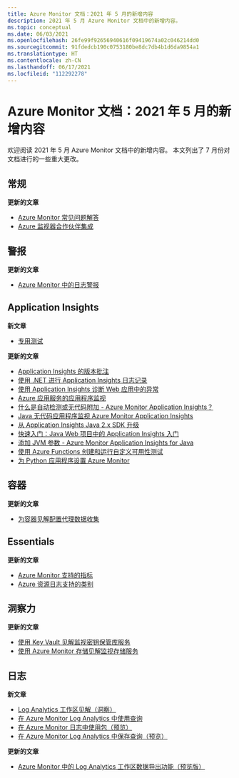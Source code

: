 ```yaml
---
title: Azure Monitor 文档：2021 年 5 月的新增内容
description: 2021 年 5 月 Azure Monitor 文档中的新增内容。
ms.topic: conceptual
ms.date: 06/03/2021
ms.openlocfilehash: 26fe99f92656940616f09419674a02c046214dd0
ms.sourcegitcommit: 91fdedcb190c0753180be8dc7db4b1d6da9854a1
ms.translationtype: HT
ms.contentlocale: zh-CN
ms.lasthandoff: 06/17/2021
ms.locfileid: "112292278"
---
```

# <a name="azure-monitor-docs-whats-new-for-may-2021"></a>Azure Monitor 文档：2021 年 5 月的新增内容

欢迎阅读 2021 年 5 月 Azure Monitor 文档中的新增内容。 本文列出了 7 月份对文档进行的一些重大更改。

## <a name="general"></a>常规

**更新的文章**

- [Azure Monitor 常见问题解答](faq.yml)
- [Azure 监视器合作伙伴集成](partners.md)

## <a name="alerts"></a>警报

**更新的文章**

- [Azure Monitor 中的日志警报](alerts/alerts-unified-log.md)

## <a name="application-insights"></a>Application Insights

**新文章**

- [专用测试](app/availability-private-test.md)

**更新的文章**

- [Application Insights 的版本批注](app/annotations.md)
- [使用 .NET 进行 Application Insights 日志记录](app/ilogger.md)
- [使用 Application Insights 诊断 Web 应用中的异常](app/asp-net-exceptions.md)
- [Azure 应用服务的应用程序监视](app/azure-web-apps.md)
- [什么是自动检测或无代码附加 - Azure Monitor Application Insights？](app/codeless-overview.md)
- [Java 无代码应用程序监视 Azure Monitor Application Insights](app/java-in-process-agent.md)
- [从 Application Insights Java 2.x SDK 升级](app/java-standalone-upgrade-from-2x.md)
- [快速入门：Java Web 项目中的 Application Insights 入门](app/java-2x-get-started.md)
- [添加 JVM 参数 - Azure Monitor Application Insights for Java](app/java-standalone-arguments.md)
- [使用 Azure Functions 创建和运行自定义可用性测试](app/availability-azure-functions.md)
- [为 Python 应用程序设置 Azure Monitor](app/opencensus-python.md)

## <a name="containers"></a>容器

**更新的文章**

- [为容器见解配置代理数据收集](containers/container-insights-agent-config.md)

## <a name="essentials"></a>Essentials

**更新的文章**

- [Azure Monitor 支持的指标](essentials/metrics-supported.md)
- [Azure 资源日志支持的类别](essentials/resource-logs-categories.md)

## <a name="insights"></a>洞察力

**更新的文章**

- [使用 Key Vault 见解监视密钥保管库服务](insights/key-vault-insights-overview.md)
- [使用 Azure Monitor 存储见解监视存储服务](insights/storage-insights-overview.md)

## <a name="logs"></a>日志

**新文章**

- [Log Analytics 工作区见解（洞察）](logs/log-analytics-workspace-insights-overview.md)
- [在 Azure Monitor Log Analytics 中使用查询](logs/queries.md)
- [在 Azure Monitor 日志中使用包（预览）](logs/query-packs.md)
- [在 Azure Monitor Log Analytics 中保存查询（预览）](logs/save-query.md)

**更新的文章**

- [Azure Monitor 中的 Log Analytics 工作区数据导出功能（预览版）](logs/logs-data-export.md)

